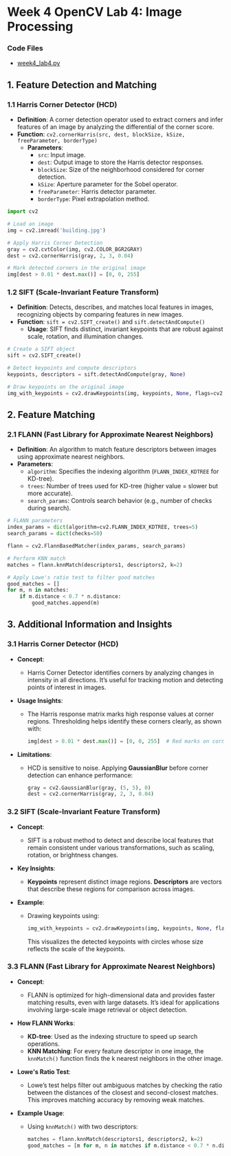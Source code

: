 # Week 4 OpenCV Lab 4: Image Processing

### Code Files
- [week4_lab4.py](week4_lab4.py)

## 1. Feature Detection and Matching

### 1.1 Harris Corner Detector (HCD)
- **Definition**: A corner detection operator used to extract corners and infer features of an image by analyzing the differential of the corner score.
- **Function**: `cv2.cornerHarris(src, dest, blockSize, kSize, freeParameter, borderType)`
  - **Parameters**:
    - `src`: Input image.
    - `dest`: Output image to store the Harris detector responses.
    - `blockSize`: Size of the neighborhood considered for corner detection.
    - `kSize`: Aperture parameter for the Sobel operator.
    - `freeParameter`: Harris detector parameter.
    - `borderType`: Pixel extrapolation method.

```python
import cv2

# Load an image
img = cv2.imread('building.jpg')

# Apply Harris Corner Detection
gray = cv2.cvtColor(img, cv2.COLOR_BGR2GRAY)
dest = cv2.cornerHarris(gray, 2, 3, 0.04)

# Mark detected corners in the original image
img[dest > 0.01 * dest.max()] = [0, 0, 255]
```

### 1.2 SIFT (Scale-Invariant Feature Transform)
- **Definition**: Detects, describes, and matches local features in images, recognizing objects by comparing features in new images.
- **Function**: `sift = cv2.SIFT_create()` and `sift.detectAndCompute()`
  - **Usage**: SIFT finds distinct, invariant keypoints that are robust against scale, rotation, and illumination changes.

```python
# Create a SIFT object
sift = cv2.SIFT_create()

# Detect keypoints and compute descriptors
keypoints, descriptors = sift.detectAndCompute(gray, None)

# Draw keypoints on the original image
img_with_keypoints = cv2.drawKeypoints(img, keypoints, None, flags=cv2.DRAW_MATCHES_FLAGS_DRAW_RICH_KEYPOINTS)
```

## 2. Feature Matching

### 2.1 FLANN (Fast Library for Approximate Nearest Neighbors)
- **Definition**: An algorithm to match feature descriptors between images using approximate nearest neighbors.
- **Parameters**:
  - `algorithm`: Specifies the indexing algorithm (`FLANN_INDEX_KDTREE` for KD-tree).
  - `trees`: Number of trees used for KD-tree (higher value = slower but more accurate).
  - `search_params`: Controls search behavior (e.g., number of checks during search).

```python
# FLANN parameters
index_params = dict(algorithm=cv2.FLANN_INDEX_KDTREE, trees=5)
search_params = dict(checks=50)

flann = cv2.FlannBasedMatcher(index_params, search_params)

# Perform KNN match
matches = flann.knnMatch(descriptors1, descriptors2, k=2)

# Apply Lowe's ratio test to filter good matches
good_matches = []
for m, n in matches:
    if m.distance < 0.7 * n.distance:
        good_matches.append(m)
```

## 3. Additional Information and Insights

### 3.1 Harris Corner Detector (HCD)
- **Concept**: 
  - Harris Corner Detector identifies corners by analyzing changes in intensity in all directions. It’s useful for tracking motion and detecting points of interest in images.
  
- **Usage Insights**:
  - The Harris response matrix marks high response values at corner regions. Thresholding helps identify these corners clearly, as shown with:
    ```python
    img[dest > 0.01 * dest.max()] = [0, 0, 255]  # Red marks on corners
    ```

- **Limitations**:
  - HCD is sensitive to noise. Applying **GaussianBlur** before corner detection can enhance performance:
    ```python
    gray = cv2.GaussianBlur(gray, (5, 5), 0)
    dest = cv2.cornerHarris(gray, 2, 3, 0.04)
    ```

### 3.2 SIFT (Scale-Invariant Feature Transform)
- **Concept**:
  - SIFT is a robust method to detect and describe local features that remain consistent under various transformations, such as scaling, rotation, or brightness changes.

- **Key Insights**:
  - **Keypoints** represent distinct image regions. **Descriptors** are vectors that describe these regions for comparison across images.
  
- **Example**:
  - Drawing keypoints using:
    ```python
    img_with_keypoints = cv2.drawKeypoints(img, keypoints, None, flags=cv2.DRAW_MATCHES_FLAGS_DRAW_RICH_KEYPOINTS)
    ```
    This visualizes the detected keypoints with circles whose size reflects the scale of the keypoints.


### 3.3 FLANN (Fast Library for Approximate Nearest Neighbors)
- **Concept**:
  - FLANN is optimized for high-dimensional data and provides faster matching results, even with large datasets. It’s ideal for applications involving large-scale image retrieval or object detection.

- **How FLANN Works**:
  - **KD-tree**: Used as the indexing structure to speed up search operations.
  - **KNN Matching**: For every feature descriptor in one image, the `knnMatch()` function finds the k nearest neighbors in the other image.

- **Lowe's Ratio Test**:
  - Lowe’s test helps filter out ambiguous matches by checking the ratio between the distances of the closest and second-closest matches. This improves matching accuracy by removing weak matches.

- **Example Usage**:
  - Using `knnMatch()` with two descriptors:
    ```python
    matches = flann.knnMatch(descriptors1, descriptors2, k=2)
    good_matches = [m for m, n in matches if m.distance < 0.7 * n.distance]
    ```
